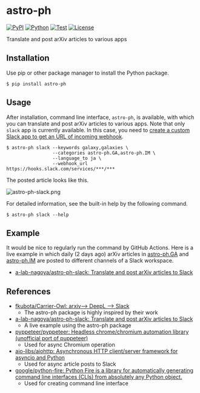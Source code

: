# astro-ph

[![PyPI](https://img.shields.io/pypi/v/astro-ph.svg?label=PyPI&style=flat-square)](https://pypi.org/project/astro-ph/)
[![Python](https://img.shields.io/pypi/pyversions/astro-ph.svg?label=Python&color=yellow&style=flat-square)](https://pypi.org/project/astro-ph/)
[![Test](https://img.shields.io/github/workflow/status/astropenguin/astro-ph/Test?logo=github&label=Test&style=flat-square)](https://github.com/astropenguin/astro-ph/actions)
[![License](https://img.shields.io/badge/license-MIT-blue.svg?label=License&style=flat-square)](LICENSE)

Translate and post arXiv articles to various apps

## Installation

Use pip or other package manager to install the Python package.

```shell
$ pip install astro-ph
```

## Usage

After installation, command line interface, `astro-ph`, is available, with which you can translate and post arXiv articles to various apps.
Note that only `slack` app is currently available.
In this case, you need to [create a custom Slack app to get an URL of incoming webhook](https://slack.com/help/articles/115005265063-Incoming-webhooks-for-Slack).

```shell
$ astro-ph slack --keywords galaxy,galaxies \
                 --categories astro-ph.GA,astro-ph.IM \
                 --language_to ja \
                 --webhook_url https://hooks.slack.com/services/***/***
```

The posted article looks like this.

![astro-ph-slack.png](https://raw.githubusercontent.com/astropenguin/astro-ph/master/docs/_static/astro-ph-slack.png)

For detailed information, see the built-in help by the following command.

```shell
$ astro-ph slack --help
```

## Example

It would be nice to regularly run the command by GitHub Actions.
Here is a live example in which daily (2 days ago) arXiv articles in [astro-ph.GA](https://arxiv.org/list/astro-ph.GA/new) and [astro-ph.IM](https://arxiv.org/list/astro-ph.IM/new) are posted to different channels of a Slack workspace.

- [a-lab-nagoya/astro-ph-slack: Translate and post arXiv articles to Slack](https://github.com/a-lab-nagoya/astro-ph-slack)

## References

- [fkubota/Carrier-Owl: arxiv--> DeepL --> Slack](https://github.com/fkubota/Carrier-Owl)
    - The astro-ph package is highly inspired by their work
- [a-lab-nagoya/astro-ph-slack: Translate and post arXiv articles to Slack](https://github.com/a-lab-nagoya/astro-ph-slack)
    - A live example using the astro-ph package
- [pyppeteer/pyppeteer: Headless chrome/chromium automation library (unofficial port of puppeteer)](https://github.com/pyppeteer/pyppeteer)
    - Used for async Chromium operation
- [aio-libs/aiohttp: Asynchronous HTTP client/server framework for asyncio and Python](https://github.com/aio-libs/aiohttp)
    - Used for async article posts to Slack
- [google/python-fire: Python Fire is a library for automatically generating command line interfaces (CLIs) from absolutely any Python object.](https://github.com/google/python-fire)
    - Used for creating command line interface
